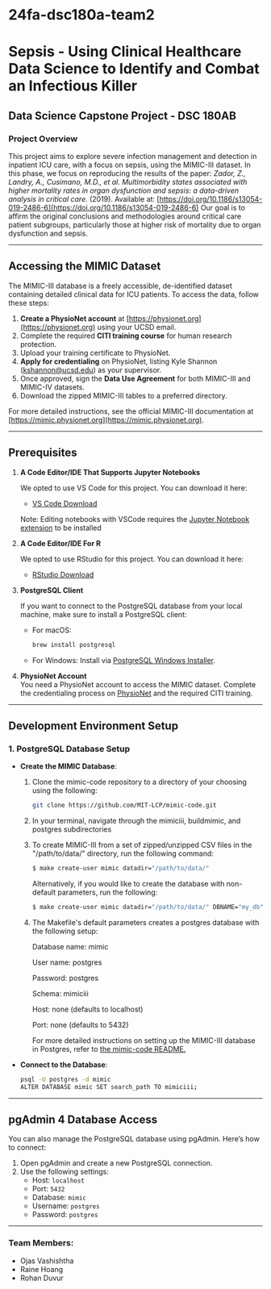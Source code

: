 # 24fa-dsc180a-team2

# Sepsis - Using Clinical Healthcare Data Science to Identify and Combat an Infectious Killer

## Data Science Capstone Project - DSC 180AB  

### Project Overview

This project aims to explore severe infection management and detection in inpatient ICU care, with a focus on sepsis, using the MIMIC-III dataset. In this phase, we focus on reproducing the results of the paper:
*Zador, Z., Landry, A., Cusimano, M.D., et al. Multimorbidity states associated with higher mortality rates in organ dysfunction and sepsis: a data-driven analysis in critical care.* (2019). Available at: [https://doi.org/10.1186/s13054-019-2486-6](https://doi.org/10.1186/s13054-019-2486-6)
Our goal is to affirm the original conclusions and methodologies around critical care patient subgroups, particularly those at higher risk of mortality due to organ dysfunction and sepsis. 

---

## Accessing the MIMIC Dataset

The MIMIC-III database is a freely accessible, de-identified dataset containing detailed clinical data for ICU patients. To access the data, follow these steps:

1. **Create a PhysioNet account** at [https://physionet.org](https://physionet.org) using your UCSD email.
2. Complete the required **CITI training course** for human research protection.
3. Upload your training certificate to PhysioNet.
4. **Apply for credentialing** on PhysioNet, listing Kyle Shannon (kshannon@ucsd.edu) as your supervisor.
5. Once approved, sign the **Data Use Agreement** for both MIMIC-III and MIMIC-IV datasets.
6. Download the zipped MIMIC-III tables to a preferred directory. 

For more detailed instructions, see the official MIMIC-III documentation at [https://mimic.physionet.org](https://mimic.physionet.org).

---
## Prerequisites

1. **A Code Editor/IDE That Supports Jupyter Notebooks**
   
   We opted to use VS Code for this project. You can download it here:
   - [VS Code Download](https://code.visualstudio.com/)
     
   Note: Editing notebooks with VSCode requires the <ins>Jupyter Notebook extension</ins> to be installed
3. **A Code Editor/IDE For R**
   
   We opted to use RStudio for this project. You can download it here:
   - [RStudio Download](https://posit.co/download/rstudio-desktop/)
5. **PostgreSQL Client**
   
   If you want to connect to the PostgreSQL database from your local machine, make sure to install a PostgreSQL client:
   - For macOS:  
     ```bash
     brew install postgresql
     ```
   - For Windows: Install via [PostgreSQL Windows Installer](https://www.postgresql.org/download/windows/).
7. **PhysioNet Account**  
   You need a PhysioNet account to access the MIMIC dataset. Complete the credentialing process on [PhysioNet](https://physionet.org) and the required CITI training.
---

## Development Environment Setup

### 1. PostgreSQL Database Setup

- **Create the MIMIC Database**:
  1. Clone the mimic-code repository to a directory of your choosing using the following:
     ```bash
     git clone https://github.com/MIT-LCP/mimic-code.git
     ```
  2. In your terminal, navigate through the mimiciii, buildmimic, and postgres subdirectories
     
  4. To create MIMIC-III from a set of zipped/unzipped CSV files in the "/path/to/data/" directory, run the following command:
     ```bash
     $ make create-user mimic datadir="/path/to/data/"
     ```
  
      Alternatively, if you would like to create the database with non-default parameters, run the following:
  
      ```bash
      $ make create-user mimic datadir="/path/to/data/" DBNAME="my_db" DBPASS="my_pass" DBHOST="192.168.0.1"
      ```
  4. The Makefile's default parameters creates a postgres database with the following setup:

      Database name: mimic
     
      User name: postgres
     
      Password: postgres
     
      Schema: mimiciii
     
      Host: none (defaults to localhost)
     
      Port: none (defaults to 5432)

      For more detailed instructions on setting up the MIMIC-III database in Postgres, refer to [the mimic-code README.](https://github.com/MIT-LCP/mimic-code/tree/main/mimic-iii/buildmimic/postgres)
  

- **Connect to the Database**:  
  ```bash
  psql -U postgres -d mimic
  ALTER DATABASE mimic SET search_path TO mimiciii;
  ```
---

## pgAdmin 4 Database Access

You can also manage the PostgreSQL database using pgAdmin. Here’s how to connect:

1. Open pgAdmin and create a new PostgreSQL connection.
2. Use the following settings:
   - Host: `localhost`
   - Port: `5432`
   - Database: `mimic`
   - Username: `postgres`
   - Password: `postgres`
     
---

### Team Members:
- Ojas Vashishtha 
- Raine Hoang
- Rohan Duvur
